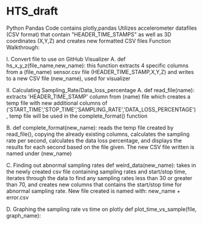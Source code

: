 # HTS_draft
Python Pandas Code
contains plotly,pandas 
Utilizes accelerometer datafiles (CSV format) that contain "HEADER_TIME_STAMPS" as well as 3D coordinates (X,Y,Z) and creates new formatted CSV files
Function Walkthrough:
  
  I. Convert file to use on GitHub Visualizer
  A. def hs_x_y_z(file_name,new_name):
  this function extracts 4 specific columns from a (file_name) sensor.csv file                             (HEADER_TIME_STAMP,X,Y,Z) and writes to a new CSV file (new_name), used for visualizer
  
  II. Calculating Sampling_Rate/Data_loss_percentage
  A. def read_file(name):
  extracts 'HEADER_TIME_STAMP' column from (name) file which creates a temp file with new additional
  columns of ('START_TIME','STOP_TIME','SAMPLING_RATE','DATA_LOSS_PERCENTAGE'), temp file will be used 
  in the complete_format() function 
  
  B. def complete_format(new_name):
  reads the temp file created by read_file(), copying the already existing columns, calculates the 
  sampling rate per second, calculates the data loss percentage, and displays the results for each
  second based on the file given. The new CSV file written is named under (new_name)
  
  C. Finding out abnormal sampling rates
    def weird_data(new_name):
    takes in the newly created csv file containing sampling rates and start/stop time, iterates through 
    the data to find any sampling rates less than 30 or greater than 70, and creates new columns that
    contains the start/stop time for abnormal sampling rate. New file created is named with:
    new_name + error.csv
    
  D. Graphing the sampling rate vs time on plotly
    def plot_time_vs_sample(file, graph_name):
    
 
  
  
